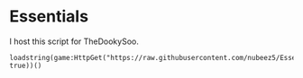# Essentials

I host this script for TheDookySoo.

```
loadstring(game:HttpGet("https://raw.githubusercontent.com/nubeez5/Essentials/master/script.txt", true))()
```
